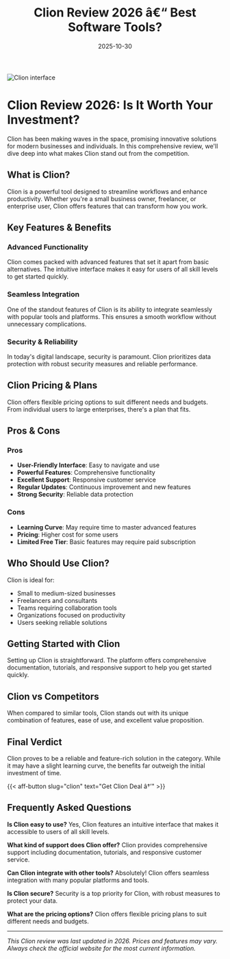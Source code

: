 ﻿---
title: "Clion Review 2026 â€“ Best Software Tools?"
date: 2025-10-30
draft: false
rating: 4.8
category: "Software Tools"
tags: ["software-tools", "review", "2026"]
description: "Comprehensive Clion review 2026. Discover if this  tool is the best choice for your needs."
keywords: "clion, Clion, review, software tools, 2026, best software tools"
image: "https://images.unsplash.com/photo-1555949963-aa79dcee981c?w=800&h=400&fit=crop&crop=center"
---

![Clion interface](https://images.unsplash.com/photo-1555949963-aa79dcee981c?w=800&h=400&fit=crop&crop=center)

# Clion Review 2026: Is It Worth Your Investment?

Clion has been making waves in the  space, promising innovative solutions for modern businesses and individuals. In this comprehensive review, we'll dive deep into what makes Clion stand out from the competition.

## What is Clion?

Clion is a powerful  tool designed to streamline workflows and enhance productivity. Whether you're a small business owner, freelancer, or enterprise user, Clion offers features that can transform how you work.

## Key Features & Benefits

### Advanced Functionality
Clion comes packed with advanced features that set it apart from basic alternatives. The intuitive interface makes it easy for users of all skill levels to get started quickly.

### Seamless Integration
One of the standout features of Clion is its ability to integrate seamlessly with popular tools and platforms. This ensures a smooth workflow without unnecessary complications.

### Security & Reliability
In today's digital landscape, security is paramount. Clion prioritizes data protection with robust security measures and reliable performance.

## Clion Pricing & Plans

Clion offers flexible pricing options to suit different needs and budgets. From individual users to large enterprises, there's a plan that fits.

## Pros & Cons

### Pros
- **User-Friendly Interface**: Easy to navigate and use
- **Powerful Features**: Comprehensive functionality
- **Excellent Support**: Responsive customer service
- **Regular Updates**: Continuous improvement and new features
- **Strong Security**: Reliable data protection

### Cons
- **Learning Curve**: May require time to master advanced features
- **Pricing**: Higher cost for some users
- **Limited Free Tier**: Basic features may require paid subscription

## Who Should Use Clion?

Clion is ideal for:
- Small to medium-sized businesses
- Freelancers and consultants
- Teams requiring collaboration tools
- Organizations focused on productivity
- Users seeking reliable  solutions

## Getting Started with Clion

Setting up Clion is straightforward. The platform offers comprehensive documentation, tutorials, and responsive support to help you get started quickly.

## Clion vs Competitors

When compared to similar tools, Clion stands out with its unique combination of features, ease of use, and excellent value proposition.

## Final Verdict

Clion proves to be a reliable and feature-rich solution in the  category. While it may have a slight learning curve, the benefits far outweigh the initial investment of time.

{{< aff-button slug="clion" text="Get Clion Deal â†’" >}}

## Frequently Asked Questions

**Is Clion easy to use?**
Yes, Clion features an intuitive interface that makes it accessible to users of all skill levels.

**What kind of support does Clion offer?**
Clion provides comprehensive support including documentation, tutorials, and responsive customer service.

**Can Clion integrate with other tools?**
Absolutely! Clion offers seamless integration with many popular platforms and tools.

**Is Clion secure?**
Security is a top priority for Clion, with robust measures to protect your data.

**What are the pricing options?**
Clion offers flexible pricing plans to suit different needs and budgets.

---

*This Clion review was last updated in 2026. Prices and features may vary. Always check the official website for the most current information.*
